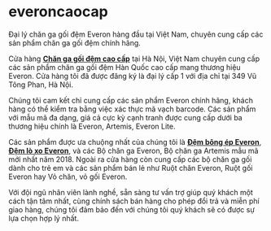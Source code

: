 # everoncaocap
Đại lý chăn ga gối đệm Everon hàng đầu tại Việt Nam, chuyên cung cấp các sản phẩm chăn ga gối đệm chính hãng.
<p>
Cửa hàng <strong><a href="https://www.everoncaocap.vn">Chăn ga gối đệm cao cấp</a></strong> tại Hà Nội, Việt Nam chuyên cung cấp các sản phẩm chăn ga gối đệm Hàn Quốc cao cấp mang thương hiệu Everon. Cửa hàng tôi đã được đăng ký là đại lý cấp 1 với địa chỉ tại 349 Vũ Tông Phan, Hà Nội.
</p>
<p>
Chúng tôi cam kết chỉ cung cấp các sản phẩm Everon chính hãng, khách hàng có thể kiểm tra bằng việc xác thực mã vạch barcode. Các sản phẩm với mẫu mã đa dạng, giá cả cực kỳ cạnh tranh được cung cấp dưới ba thương hiệu chính là Everon, Artemis, Everon Lite.
</p>
<p>
Các sản phẩm được ưa chuộng nhất của chúng tôi là <strong><a href="https://www.everoncaocap.vn/dem-everon/dem-bong-ep-everon.html">Đệm bông ép Everon</a></strong>, <strong><a href="https://www.everoncaocap.vn/dem-lo-xo-everon">Đệm lò xo Everon</a></strong>, và các Bộ chăn ga Everon, Bộ chăn ga Artemis mẫu mã mới nhất năm 2018. Ngoài ra cửa hàng còn cung cấp các bộ chăn ga gối dành cho trẻ em và các sản phẩm bán lẻ như Ruột chăn Everon, Ruột gối Everon hay Vỏ chăn, vỏ gối Everon.
</p>
<p>  
Với đội ngũ nhân viên lành nghề, sẵn sàng tư vấn trợ giúp quý khách một cách tận tâm nhất, cùng chính sách bán hàng cho phép đổi trả và miễn phí giao hàng, chúng tôi đảm bảo đến với chúng tôi quý khách sẽ có được sự lựa chọn hợp lý nhất.
</p>
